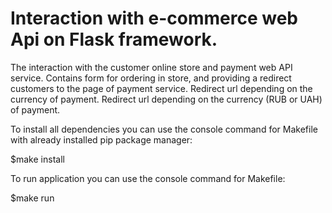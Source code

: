 # Interaction with e-commerce web Api on Flask framework.

The interaction with the customer online store and payment web API service.
Contains form for ordering in store, and providing a redirect customers to the page of payment service. Redirect url depending on the currency of payment.
Redirect url depending on the currency (RUB or UAH) of payment.

To install all dependencies you can use the console command for Makefile with already installed pip package manager:

$make install

To run application you can use the console command for Makefile:

$make run
